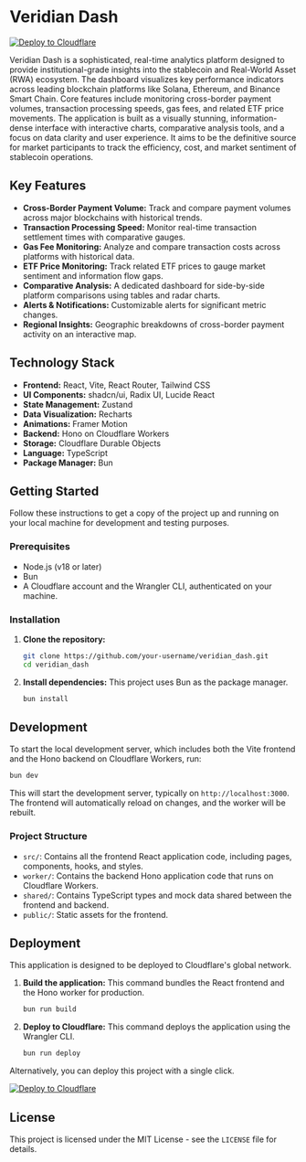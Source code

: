 # Veridian Dash

[![Deploy to Cloudflare](https://deploy.workers.cloudflare.com/button)](https://deploy.workers.cloudflare.com/?url=https://github.com/raymondhocc/Veridian-20251007-024727)

Veridian Dash is a sophisticated, real-time analytics platform designed to provide institutional-grade insights into the stablecoin and Real-World Asset (RWA) ecosystem. The dashboard visualizes key performance indicators across leading blockchain platforms like Solana, Ethereum, and Binance Smart Chain. Core features include monitoring cross-border payment volumes, transaction processing speeds, gas fees, and related ETF price movements. The application is built as a visually stunning, information-dense interface with interactive charts, comparative analysis tools, and a focus on data clarity and user experience. It aims to be the definitive source for market participants to track the efficiency, cost, and market sentiment of stablecoin operations.

## Key Features

-   **Cross-Border Payment Volume:** Track and compare payment volumes across major blockchains with historical trends.
-   **Transaction Processing Speed:** Monitor real-time transaction settlement times with comparative gauges.
-   **Gas Fee Monitoring:** Analyze and compare transaction costs across platforms with historical data.
-   **ETF Price Monitoring:** Track related ETF prices to gauge market sentiment and information flow gaps.
-   **Comparative Analysis:** A dedicated dashboard for side-by-side platform comparisons using tables and radar charts.
-   **Alerts & Notifications:** Customizable alerts for significant metric changes.
-   **Regional Insights:** Geographic breakdowns of cross-border payment activity on an interactive map.

## Technology Stack

-   **Frontend:** React, Vite, React Router, Tailwind CSS
-   **UI Components:** shadcn/ui, Radix UI, Lucide React
-   **State Management:** Zustand
-   **Data Visualization:** Recharts
-   **Animations:** Framer Motion
-   **Backend:** Hono on Cloudflare Workers
-   **Storage:** Cloudflare Durable Objects
-   **Language:** TypeScript
-   **Package Manager:** Bun

## Getting Started

Follow these instructions to get a copy of the project up and running on your local machine for development and testing purposes.

### Prerequisites

-   Node.js (v18 or later)
-   Bun
-   A Cloudflare account and the Wrangler CLI, authenticated on your machine.

### Installation

1.  **Clone the repository:**
    ```bash
    git clone https://github.com/your-username/veridian_dash.git
    cd veridian_dash
    ```

2.  **Install dependencies:**
    This project uses Bun as the package manager.
    ```bash
    bun install
    ```

## Development

To start the local development server, which includes both the Vite frontend and the Hono backend on Cloudflare Workers, run:

```bash
bun dev
```

This will start the development server, typically on `http://localhost:3000`. The frontend will automatically reload on changes, and the worker will be rebuilt.

### Project Structure

-   `src/`: Contains all the frontend React application code, including pages, components, hooks, and styles.
-   `worker/`: Contains the backend Hono application code that runs on Cloudflare Workers.
-   `shared/`: Contains TypeScript types and mock data shared between the frontend and backend.
-   `public/`: Static assets for the frontend.

## Deployment

This application is designed to be deployed to Cloudflare's global network.

1.  **Build the application:**
    This command bundles the React frontend and the Hono worker for production.
    ```bash
    bun run build
    ```

2.  **Deploy to Cloudflare:**
    This command deploys the application using the Wrangler CLI.
    ```bash
    bun run deploy
    ```

Alternatively, you can deploy this project with a single click.

[![Deploy to Cloudflare](https://deploy.workers.cloudflare.com/button)](https://deploy.workers.cloudflare.com/?url=https://github.com/raymondhocc/Veridian-20251007-024727)

## License

This project is licensed under the MIT License - see the `LICENSE` file for details.